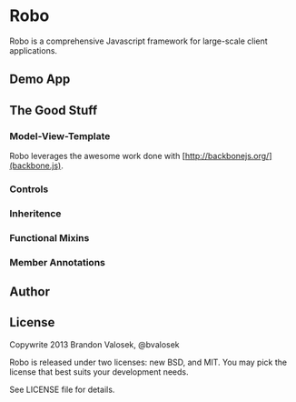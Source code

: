 # Robo

Robo is a comprehensive Javascript framework for large-scale client applications. 

## Demo App

## The Good Stuff

### Model-View-Template

Robo leverages the awesome work done with [http://backbonejs.org/](backbone.js).

### Controls

### Inheritence

### Functional Mixins

### Member Annotations

## Author


## License
Copywrite 2013 Brandon Valosek, @bvalosek

Robo is released under two licenses: new BSD, and MIT. You may pick the
license that best suits your development needs. 

See LICENSE file for details.
